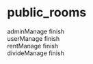 # public_rooms

adminManage finish<br/>
userManage finish<br/>
rentManage finish<br/>
divideManage finish<br/>
